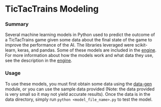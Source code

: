 # **TicTacTrains Modeling**

### **Summary**

Several machine learning models in Python used to predict the outcome of a TicTacTrains game given some data about the final state of the game to improve the performance of the AI. The libraries leveraged were scikit-learn, keras, and pandas. Some of these models are included in the [engine](../engine/). For more information about how the models work and what data they use, see the description in the [engine](../engine/README.md). 

### **Usage**
To use these models, you must first obtain some data using the [data-gen](../data-gen/) module, or you can use the sample data provided (Note: the data provided is very small so it may not yield accurate results). Once the data is in the data directory, simply run `python <model_file_name>.py` to test the model. 
